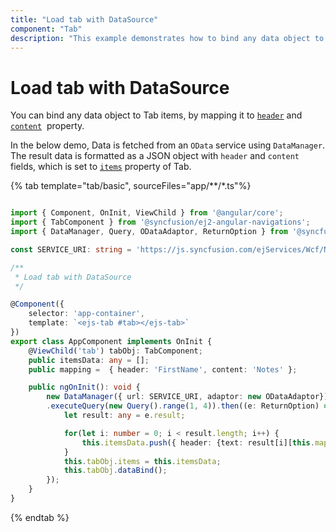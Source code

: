 ```yaml
---
title: "Load tab with DataSource"
component: "Tab"
description: "This example demonstrates how to bind any data object to tab Items in the Essential JS 2 Tab control."
---
```


# Load tab with DataSource

You can bind any data object to Tab items, by mapping it to [`header`](../../api/tab/tabItem#header) and
[`content`](../../api/tab/tabItem#content)&nbsp; property.

In the below demo, Data is fetched from an `OData` service using `DataManager`. The result data is formatted as
a JSON object with `header` and `content` fields, which is set to [`items`](../../api/accordion#items) property of Tab.

{% tab template="tab/basic", sourceFiles="app/**/*.ts"%}

```typescript

import { Component, OnInit, ViewChild } from '@angular/core';
import { TabComponent } from '@syncfusion/ej2-angular-navigations';
import { DataManager, Query, ODataAdaptor, ReturnOption } from '@syncfusion/ej2-data';

const SERVICE_URI: string = 'https://js.syncfusion.com/ejServices/Wcf/Northwind.svc/Employees';

/**
 * Load tab with DataSource
 */

@Component({
    selector: 'app-container',
    template: `<ejs-tab #tab></ejs-tab>`
})
export class AppComponent implements OnInit {
    @ViewChild('tab') tabObj: TabComponent;
    public itemsData: any = [];
    public mapping =  { header: 'FirstName', content: 'Notes' };

    public ngOnInit(): void {
        new DataManager({ url: SERVICE_URI, adaptor: new ODataAdaptor})
        .executeQuery(new Query().range(1, 4)).then((e: ReturnOption) => {
            let result: any = e.result;

            for(let i: number = 0; i < result.length; i++) {
                this.itemsData.push({ header: {text: result[i][this.mapping.header]}, content: result[i][this.mapping.content] });
            }
            this.tabObj.items = this.itemsData;
            this.tabObj.dataBind();
        });
    }
}

```

{% endtab %}
